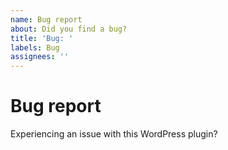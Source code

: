 ```yaml
---
name: Bug report
about: Did you find a bug? 
title: 'Bug: '
labels: Bug
assignees: ''
---
```


# Bug report

Experiencing an issue with this WordPress plugin?